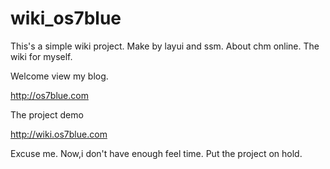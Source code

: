 # wiki_os7blue

This's a simple wiki project.
Make by layui and ssm.
About chm online.
The wiki for myself.

Welcome view my blog.

http://os7blue.com 

The project demo 

http://wiki.os7blue.com

Excuse me.
Now,i don't have enough feel time.
Put the project on hold. 
